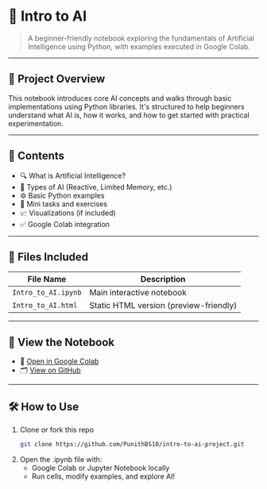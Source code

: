 # 📘 Intro to AI

> A beginner-friendly notebook exploring the fundamentals of Artificial Intelligence using Python, with examples executed in Google Colab.

---

## 🚀 Project Overview

This notebook introduces core AI concepts and walks through basic implementations using Python libraries. It's structured to help beginners understand what AI is, how it works, and how to get started with practical experimentation.

---

## 📂 Contents

- 🔍 What is Artificial Intelligence?
- 🧠 Types of AI (Reactive, Limited Memory, etc.)
- ⚙️ Basic Python examples
- 🤖 Mini tasks and exercises
- 📈 Visualizations (if included)
- ✅ Google Colab integration

---

## 📎 Files Included

| File Name             | Description                            |
|----------------------|----------------------------------------|
| `Intro_to_AI.ipynb`  | Main interactive notebook               |
| `Intro_to_AI.html`   | Static HTML version (preview-friendly) |

---

## 🔗 View the Notebook

- 📘 [Open in Google Colab](https://colab.research.google.com/drive/1stLmdUsSgsZ213pnDtCejSKVSpwIlRKz)
- 🗂️ [View on GitHub](./Intro_to_AI.ipynb)

---

## 🛠️ How to Use

1. Clone or fork this repo  
   ```bash
   git clone https://github.com/PunithBS10/intro-to-ai-project.git

2. Open the .ipynb file with:
    - Google Colab or Jupyter Notebook locally
    - Run cells, modify examples, and explore AI!  
